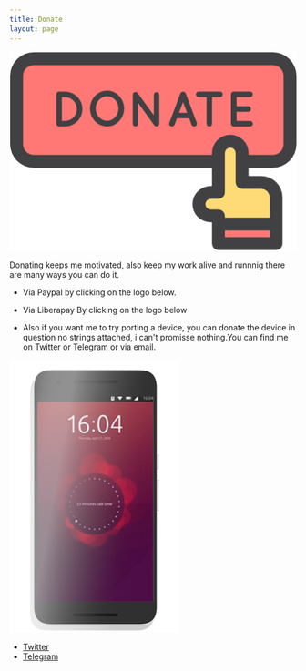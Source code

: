 ```yaml
---
title: Donate
layout: page
---
```

![Donate](https://github.com/rubencarneiro/rubencarneiro.io/blob/main/assets/images/donate/donate.png?raw=true)

<p>Donating keeps me motivated, also keep my work alive and runnnig there are many ways you can do it.</p>

- Via Paypal by clicking on the logo below.
- Via Liberapay  By clicking on the logo below

- <p>Also if you want me to try porting a device, you can donate the device in question no strings attached, i can't promisse nothing.You can find me on Twitter or Telegram or via email.</p>

![Device](https://github.com/rubencarneiro/rubencarneiro.io/blob/main/assets/images/donate/device.png?raw=true)

- <a href="https://twitter.com/rubenlcarneiro">Twitter</a>
- <a href="https://t.me/rubencarneiro">Telegram</a>



